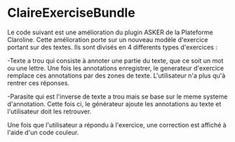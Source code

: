 ClaireExerciseBundle
===============

Le code suivant est une amélioration du plugin ASKER de la Plateforme Claroline. Cette amélioration porte sur un nouveau modèle d'exercice portant sur des textes. Ils sont divisés en 4 differents types d'exercices : 

-Texte a trou qui consiste à annoter une partie du texte, que ce soit un mot ou une lettre. Une fois les annotations enregistrer, le generateur d'exercice remplace ces annotations par des zones de texte. L'utilisateur n'a plus qu'à rentrer ces réponses.

-Parasite qui est l'inverse de texte a trou mais se base sur le meme systeme d'annotation. Cette fois ci, le générateur ajoute les annotations au texte et l'utilisateur doit les retrouver.

Une fois que l'utilisateur a répondu à l'exercice, une correction est affiché à l'aide d'un code couleur.
